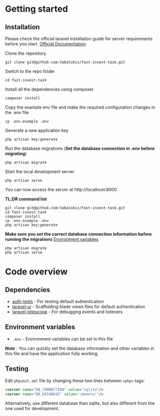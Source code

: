 # Getting started

## Installation

Please check the official laravel installation guide for server requirements before you start. [Official Documentation](https://laravel.com/docs/6.x/installation)

Clone the repository

    git clone git@github.com:Vabalokis/fast-invest-task.git

Switch to the repo folder

    cd fast-invest-task

Install all the dependencies using composer

    composer install

Copy the example env file and make the required configuration changes in the .env file

    cp .env.example .env

Generate a new application key

    php artisan key:generate

Run the database migrations (**Set the database connection in .env before migrating**)

    php artisan migrate

Start the local development server

    php artisan serve

You can now access the server at http://localhost:8000

**TL;DR command list**

    git clone git@github.com:Vabalokis/fast-invest-task.git
    cd fast-invest-task
    composer install
    cp .env.example .env
    php artisan key:generate
    
**Make sure you set the correct database connection information before running the migrations** [Environment variables](#environment-variables)

    php artisan migrate
    php artisan serve
    
# Code overview

## Dependencies

- [auth-tests](https://github.com/dczajkowski/auth-tests) - For testing default authentication
- [laravel-ui](https://github.com/laravel/ui) - Scaffolding blade views files for default authentication
- [laravel-telescope](https://github.com/laravel/telescope) - For debugging events and listeners

## Environment variables

- `.env` - Environment variables can be set in this file

***Note*** : You can quickly set the database information and other variables in this file and have the application fully working.

## Testing

Edit `phpunit.xml` file by changing these two lines between `<php>` tags:
```xml
<server name="DB_CONNECTION" value="sqlite"/>
<server name="DB_DATABASE" value=":memory:"/>
```
Alternatively, use different database than sqlite, but also different from the one used for development.

